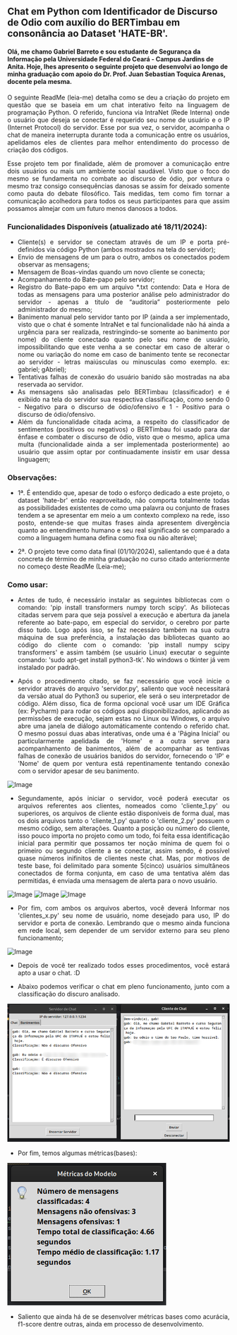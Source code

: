 ## Chat em Python com Identificador de Discurso de Odio com auxílio do BERTimbau em consonância ao Dataset 'HATE-BR'.

#### Olá, me chamo Gabriel Barreto e sou estudante de Segurança da Informação pela Universidade Federal do Ceará - Campus Jardins de Anita. Hoje, lhes apresento o seguinte projeto que desenvolvi ao longo de minha graduação com apoio do Dr. Prof. Juan Sebastian Toquica Arenas, docente pela mesma.

<div style="text-align: justify;">

  O seguinte ReadMe (leia-me) detalha como se deu a criação do projeto em questão que se baseia em um chat interativo feito na linguagem de programação Python. O referido, funciona via IntraNet (Rede Interna) onde o usuário que deseja se conectar é requerido seu nome de usuário e o IP (Internet Protocol) do servidor. Esse por sua vez, o servidor, acompanha o chat de maneira ineterrupta durante toda a comunicação entre os usuários, apelidamos eles de clientes para melhor entendimento do processo de criação dos códigos.
  
  Esse projeto tem por finalidade, além de promover a comunicação entre dois usuários ou mais um ambiente social saudável. Visto que o foco do mesmo se fundamenta no combate ao discurso de ódio, por ventura o mesmo traz consigo consequências danosas se assim for deixado somente como pauta do debate filosófico. Tais medidas, tem como fim tornar a comunicação acolhedora para todos os seus participantes para que assim possamos almejar com um futuro menos danosos a todos.

### Funcionalidades Disponíveis (atualizado até 18/11/2024):

- Cliente(s) e servidor se conectam através de um IP e porta pré-definidos via código Python (ambos mostrados na tela do servidor);
- Envio de mensagens de um para o outro, ambos os conectados podem observar as mensagens;
- Mensagem de Boas-vindas quando um novo cliente se conecta;
- Acompanhamento do Bate-papo pelo servidor;
- Registro do Bate-papo em um arquivo *.txt contendo: Data e Hora de todas as mensagens para uma posterior análise pelo administrador do servidor - apenas a titulo de “auditoria” posteriormente pelo administrador do mesmo;
- Banimento manual pelo servidor tanto por IP (ainda a ser implementado, visto que o chat é somente IntraNet e tal funcionalidade não há ainda a urgência para ser realizada, restringindo-se somente ao banimento por nome) do cliente conectado quanto pelo seu nome de usuário, impossibilitando que este venha a se conectar em caso de alterar o nome ou variação do nome em caso de banimento tente se reconectar ao servidor - letras maiúsculas ou minusculas como exemplo. ex: gabriel; gAbriel);
- Tentativas falhas de conexão do usuário banido são mostradas na aba reservada ao servidor.
- As mensagens são analisadas pelo BERTimbau (classificador) e é exibiido na tela do servidor sua respectiva classificação, como sendo 0 - Negativo para o discurso de ódio/ofensivo e 1 - Positivo para o discurso de ódio/ofensivo.
- Além da funcionalidade citada acima, a respeito do classificador de sentimentos (positivos ou negativos) o BERTimbau foi usado para dar ênfase e combater o discurso de ódio, visto que o mesmo, aplica uma multa (funcionalidade ainda a ser implementada posteriormente) ao usuário que assim optar por continuadamente insistir em usar dessa linguagem;

### Observações:
- 1ª. É entendido que, apesar de todo o esforço dedicado a este projeto, o dataset 'hate-br' então reaproveitado, não comporta totalmente todas as possibilidades existentes de como uma palavra ou conjunto de frases tendem a se apresentar em meio a um contexto complexo na rede, isso posto, entende-se que muitas frases ainda apresentem divergência quanto ao entendimento humano e seu real significado se comparado a como a linguagem humana defina como fixa ou não alterável;

- 2ª. O projeto teve como data final (01/10/2024), salientando que é a data concreta de término de minha graduação no curso citado anteriormente no começo deste ReadMe (Leia-me);

### Como usar:
- Antes de tudo, é necessário instalar as seguintes bibliotecas com o comando: 'pip install transformers numpy torch scipy'. As biliotecas citadas servem para que seja possível a execução e abertura da janela referente ao bate-papo, em especial do servidor, o cerebro por parte disso tudo. Logo após isso, se faz necessáro também na sua outra máquina de sua preferência, a instalação das bibliotecas quanto ao código do cliente com o comando: 'pip install numpy scipy transformers' e assim também (se usuário Linux) executar o seguinte comando: 'sudo apt-get install python3-tk'. No windows o tkinter já vem instalado por padrão.
  
- Após o procedimento citado, se faz necessário que você inicie o servidor através do arquivo 'servidor.py', saliento que você necessitará da versão atual do Python3 ou superior, ele será o seu interpretador de código. Além disso, fica de forma opcional você usar um IDE Gráfica (ex: Pycharm) para rodar os códigos aqui disponibilizados, aplicando as permissões de execução, sejam estas no Linux ou Windows, o arquivo abre uma janela de diálogo automáticamente contendo o referido chat. O mesmo possui duas abas interativas, onde uma é a 'Página Inicial' ou particularmente apelidada de 'Home' e a outra serve para acompanhamento de banimentos, além de acompanhar as tentivas falhas de conexão de usuários banidos do servidor, fornecendo o 'IP' e 'Nome' de quem por ventura está repentinamente tentando conexão com o servidor apesar de seu banimento.

<img src="chat_servidor_1.png" alt="Image" height="450" width="450">

- Segundamente, após iniciar o servidor, você poderá executar os arquivos referentes aos clientes, nomeados como 'cliente_1.py' ou superiores, os arquivos de cliente estão disponíveis de forma dual, mas os dois arquivos tanto o 'cliente_1.py' quanto o 'cliente_2.py' possuem o mesmo código, sem alterações. Quanto a posição ou número do cliente, isso pouco importa no projeto como um todo, foi feita essa identificação inicial para permitir que possamos ter noção mínima de quem foi o primeiro ou segundo cliente a se conectar, assim sendo, é possível quase números inifinitos de clientes neste chat. Mas, por motivos de teste base, foi delimitado para somente 5(cinco) usuários simultâneos conectados de forma conjunta, em caso de uma tentativa além das permitidas, é enviada uma mensagem de alerta para o novo usuário.

<img src="servidor_usuario.png" alt="Image">
<img src="servidor_ip.png" alt="Image">
<img src="servidor_porta.png" alt="Image">

- Por fim, com ambos os arquivos abertos, você deverá Informar nos 'clientes_x.py' seu nome de usuário, nome desejado para uso, IP do servidor e porta de conexão. Lembrando que o mesmo ainda funciona em rede local, sem depender de um servidor externo para seu pleno funcionamento;

<img src="conexao_ok.png" alt="Image" height="450" width="500">

- Depois de você ter realizado todos esses procedimentos, você estará apto a usar o chat. :D

- Abaixo podemos verificar o chat em pleno funcionamento, junto com a classificação do discuro analisado.

<img src="envio_de_mensagens_classificacao.png" alt="Image">

- Por fim, temos algumas métricas(bases):
<img src="metricas_base.png" alt="Image">

- Saliento que ainda há de se desenvolver métricas bases como acurácia, f1-score dentre outras, ainda em processo de desenvolvimento.

